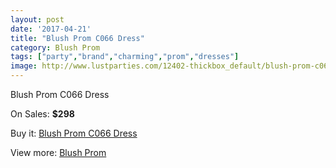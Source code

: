 ```yaml
---
layout: post
date: '2017-04-21'
title: "Blush Prom C066 Dress"
category: Blush Prom
tags: ["party","brand","charming","prom","dresses"]
image: http://www.lustparties.com/12402-thickbox_default/blush-prom-c066-dress.jpg
---
```

Blush Prom C066 Dress

On Sales: **$298**
<a href="https://www.lustparties.com/en/blush-prom/4570-blush-prom-c066-dress.html"><amp-img layout="responsive" width="600" height="600" src="//www.lustparties.com/12402-thickbox_default/blush-prom-c066-dress.jpg" alt="Blush Prom C066 Dress 0" /></a>

Buy it: [Blush Prom C066 Dress](https://www.lustparties.com/en/blush-prom/4570-blush-prom-c066-dress.html "Blush Prom C066 Dress")

View more: [Blush Prom](https://www.lustparties.com/en/25-blush-prom "Blush Prom")